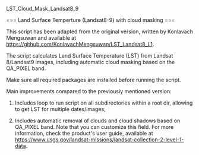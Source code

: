 LST_Cloud_Mask_Landsat8_9

=== Land Surface Temperture (Landsat8-9) with cloud masking ===

This script has been adapted from the original version, written by Konlavach Mengsuwan and available at https://github.com/KonlavachMengsuwan/LST_Landsat8_L1.

The script calculates Land Surface Temperature (LST) from Landsat 8/Landsat9 images, including automatic cloud masking based on the QA_PIXEL band.

Make sure all required packages are installed before running the script.

Main improvements compared to the previously mentioned version:

1. Includes loop to run script on all subdirectories within a root dir, allowing to get LST for multiple dates/images;

2. Includes automatic removal of clouds and cloud shadows based on QA_PIXEL band. Note that you can customize this field. For more information, check the product's user guide, available at https://www.usgs.gov/landsat-missions/landsat-collection-2-level-1-data.